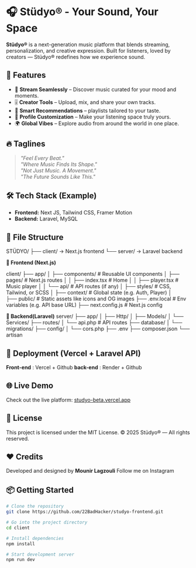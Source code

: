 # 🎧 Stüdyo® - Your Sound, Your Space

**Stüdyo®** is a next-generation music platform that blends streaming, personalization, and creative expression. Built for listeners, loved by creators — Stüdyo® redefines how we experience sound.

## 🚀 Features

- 🎵 **Stream Seamlessly** – Discover music curated for your mood and moments.
- 🎚️ **Creator Tools** – Upload, mix, and share your own tracks.
- 🧠 **Smart Recommendations** – playlists tailored to your taste.
- 🎨 **Profile Customization** – Make your listening space truly yours.
- 🌍 **Global Vibes** – Explore audio from around the world in one place.

## 🔥 Taglines

> *"Feel Every Beat."*  
> *"Where Music Finds Its Shape."*  
> *"Not Just Music. A Movement."*  
> *"The Future Sounds Like This."*

## 🛠️ Tech Stack (Example)

- **Frontend:** Next JS, Tailwind CSS, Framer Motion  
- **Backend:** Laravel, MySQL  

## 📁 File Structure

STÜDYO/
├── client/   → Next.js frontend
└── server/   → Laravel backend

**📂 Frontend (Next.js)**

client/
├── app/
│   ├── components/          # Reusable UI components
│   ├── pages/               # Next.js routes
│   │   ├── index.tsx        # Home
│   │   ├── player.tsx       # Music player
│   │   └── api/             # API routes (if any)
│   ├── styles/              # CSS, Tailwind, or SCSS
│   ├── context/             # Global state (e.g. Auth, Player)
│   
├── public/                  # Static assets like icons and OG images
├── .env.local               # Env variables (e.g. API base URL)
├── next.config.js           # Next.js config

**📂 Backend(Laravel)**
server/
├── app/
│   ├── Http/
│   ├── Models/
│   └── Services/
├── routes/
│   └── api.php         # API routes
├── database/
│   └── migrations/
├── config/
│   └── cors.php
├── .env
├── composer.json
└── artisan


## 🚀 Deployment (Vercel + Laravel API)

**Front-end** : Vercel + Github
**back-end** : Render + Github

## 🌐 Live Demo

Check out the live platform: [studyo-beta.vercel.app](https://www.studyo-beta.vercel.app)  


## 📄 License
This project is licensed under the MIT License.
© 2025 Stüdyo® — All rights reserved.

## ❤️ Credits
Developed and designed by **Mounir Lagzouli**
Follow me on Instagram 

## 📦 Getting Started

```bash
# Clone the repository
git clone https://github.com/22BadHacker/studyo-frontend.git

# Go into the project directory
cd client

# Install dependencies
npm install

# Start development server
npm run dev

